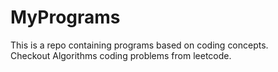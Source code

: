 # MyPrograms

This is a repo containing programs based on coding concepts.  
Checkout Algorithms coding problems from leetcode.
